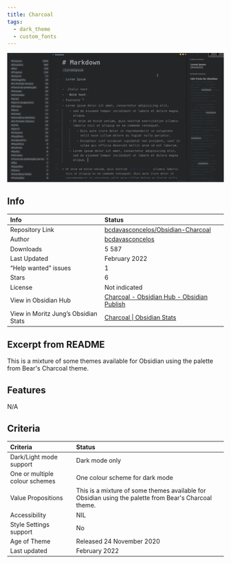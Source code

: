 ```yaml
---
title: Charcoal
tags:
  - dark_theme
  - custom_fonts
---
```


<img src="https://raw.githubusercontent.com/bcdavasconcelos/Obsidian-Charcoal/refs/heads/master/charcoal.png">

## Info

| Info                                 | Status                                                                                                                                                   |
| :----------------------------------- | :------------------------------------------------------------------------------------------------------------------------------------------------------- |
| Repository Link                      | [bcdavasconcelos/Obsidian-Charcoal](https://github.com/bcdavasconcelos/Obsidian-Charcoal)                                                                |
| Author                               | [bcdavasconcelos](https://github.com/bcdavasconcelos)                                                                                                    |
| Downloads                            | 5 587                                                                                                                                                    |
| Last Updated                         | February 2022                                                                                                                                            |
| “Help wanted” issues                 | 1                                                                                                                                                        |
| Stars                                | 6                                                                                                                                                        |
| License                              | Not indicated                                                                                                                                            |
| View in Obsidian Hub                 | [Charcoal \- Obsidian Hub \- Obsidian Publish](https://publish.obsidian.md/hub/02+-+Community+Expansions/02.05+All+Community+Expansions/Themes/Charcoal) |
| View in Moritz Jung’s Obsidian Stats | [Charcoal \| Obsidian Stats](https://www.moritzjung.dev/obsidian-stats/themes/charcoal/)                                                                 |

## Excerpt from README

This is a mixture of some themes available for Obsidian using the palette from Bear's Charcoal theme.

## Features

N/A

## Criteria

| Criteria                       | Status                                                                                                |
| :----------------------------- | :---------------------------------------------------------------------------------------------------- |
| Dark/Light mode support        | Dark mode only                                                                                        |
| One or multiple colour schemes | One colour scheme for dark mode                                                                       |
| Value Propositions             | This is a mixture of some themes available for Obsidian using the palette from Bear's Charcoal theme. |
| Accessibility                  | NIL                                                                                                   |
| Style Settings support         | No                                                                                                    |
| Age of Theme                   | Released 24 November 2020                                                                             |
| Last updated                   | February 2022                                                                                         |
